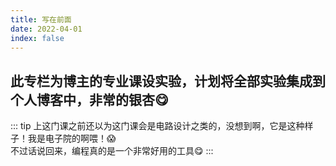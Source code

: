 ```yaml
---
title: 写在前面
date: 2022-04-01
index: false
---
```


## 此专栏为博主的专业课设实验，计划将全部实验集成到个人博客中，非常的银杏:yum:
::: tip
上这门课之前还以为这门课会是电路设计之类的，没想到啊，它是这种样子！我是电子院的啊喂！:scream:
<br>
不过话说回来，编程真的是一个非常好用的工具:yum:
:::

